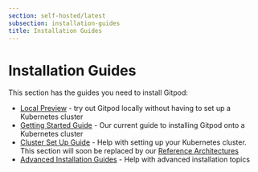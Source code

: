 ```yaml
---
section: self-hosted/latest
subsection: installation-guides
title: Installation Guides
---
```


<script context="module">
  export const prerender = true;
</script>

# Installation Guides

This section has the guides you need to install Gitpod:

- [Local Preview](local-preview) - try out Gitpod locally without having to set up a Kubernetes cluster
- [Getting Started Guide](getting-started) - Our current guide to installing Gitpod onto a Kubernetes cluster
- [Cluster Set Up Guide](./cluster-set-up) - Help with setting up your Kubernetes cluster. This section will soon be replaced by our [Reference Architectures](./reference-architecture)
- [Advanced Installation Guides](./advanced) - Help with advanced installation topics
